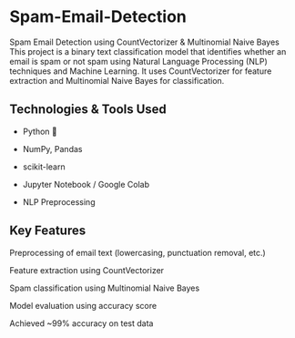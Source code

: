 # Spam-Email-Detection
Spam Email Detection using CountVectorizer & Multinomial Naive Bayes
This project is a binary text classification model that identifies whether an email is spam or not spam using Natural Language Processing (NLP) techniques and Machine Learning. It uses CountVectorizer for feature extraction and Multinomial Naive Bayes for classification.

## Technologies & Tools Used
 - Python 🐍

 - NumPy, Pandas

- scikit-learn 

- Jupyter Notebook / Google Colab

- NLP Preprocessing

## Key Features
Preprocessing of email text (lowercasing, punctuation removal, etc.)

Feature extraction using CountVectorizer

Spam classification using Multinomial Naive Bayes

Model evaluation using accuracy score

Achieved ~99% accuracy on test data
